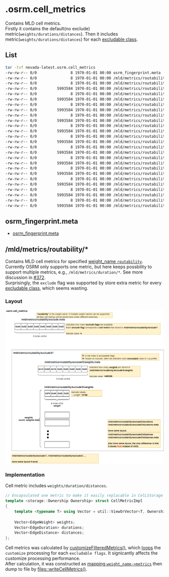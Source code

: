 # .osrm.cell_metrics
Contains MLD cell metrics.     
Firstly it contains the default(no exclude) metric(`weights/durations/distances`). Then it includes metric(`weights/durations/distances`) for each [excludable class](https://github.com/Telenav/osrm-backend/blob/40015847054011efbd61c2912e7ff4c135b6a570/profiles/car.lua#L123).            

## List

```bash
tar -tvf nevada-latest.osrm.cell_metrics
-rw-rw-r-- 0/0               8 1970-01-01 00:00 osrm_fingerprint.meta
-rw-rw-r-- 0/0               8 1970-01-01 00:00 /mld/metrics/routability/exclude.meta
-rw-rw-r-- 0/0               8 1970-01-01 00:00 /mld/metrics/routability/exclude/0/weights.meta
-rw-rw-r-- 0/0         5993584 1970-01-01 00:00 /mld/metrics/routability/exclude/0/weights
-rw-rw-r-- 0/0               8 1970-01-01 00:00 /mld/metrics/routability/exclude/0/durations.meta
-rw-rw-r-- 0/0         5993584 1970-01-01 00:00 /mld/metrics/routability/exclude/0/durations
-rw-rw-r-- 0/0               8 1970-01-01 00:00 /mld/metrics/routability/exclude/0/distances.meta
-rw-rw-r-- 0/0         5993584 1970-01-01 00:00 /mld/metrics/routability/exclude/0/distances
-rw-rw-r-- 0/0               8 1970-01-01 00:00 /mld/metrics/routability/exclude/1/weights.meta
-rw-rw-r-- 0/0         5993584 1970-01-01 00:00 /mld/metrics/routability/exclude/1/weights
-rw-rw-r-- 0/0               8 1970-01-01 00:00 /mld/metrics/routability/exclude/1/durations.meta
-rw-rw-r-- 0/0         5993584 1970-01-01 00:00 /mld/metrics/routability/exclude/1/durations
-rw-rw-r-- 0/0               8 1970-01-01 00:00 /mld/metrics/routability/exclude/1/distances.meta
-rw-rw-r-- 0/0         5993584 1970-01-01 00:00 /mld/metrics/routability/exclude/1/distances
-rw-rw-r-- 0/0               8 1970-01-01 00:00 /mld/metrics/routability/exclude/2/weights.meta
-rw-rw-r-- 0/0         5993584 1970-01-01 00:00 /mld/metrics/routability/exclude/2/weights
-rw-rw-r-- 0/0               8 1970-01-01 00:00 /mld/metrics/routability/exclude/2/durations.meta
-rw-rw-r-- 0/0         5993584 1970-01-01 00:00 /mld/metrics/routability/exclude/2/durations
-rw-rw-r-- 0/0               8 1970-01-01 00:00 /mld/metrics/routability/exclude/2/distances.meta
-rw-rw-r-- 0/0         5993584 1970-01-01 00:00 /mld/metrics/routability/exclude/2/distances
-rw-rw-r-- 0/0               8 1970-01-01 00:00 /mld/metrics/routability/exclude/3/weights.meta
-rw-rw-r-- 0/0         5993584 1970-01-01 00:00 /mld/metrics/routability/exclude/3/weights
-rw-rw-r-- 0/0               8 1970-01-01 00:00 /mld/metrics/routability/exclude/3/durations.meta
-rw-rw-r-- 0/0         5993584 1970-01-01 00:00 /mld/metrics/routability/exclude/3/durations
-rw-rw-r-- 0/0               8 1970-01-01 00:00 /mld/metrics/routability/exclude/3/distances.meta
-rw-rw-r-- 0/0         5993584 1970-01-01 00:00 /mld/metrics/routability/exclude/3/distances
```

## osrm_fingerprint.meta
- [osrm_fingerprint.meta](./fingerprint.md)

## /mld/metrics/routability/*
Contains MLD cell metrics for specified [weight_name `routability`](https://github.com/Telenav/osrm-backend/blob/40015847054011efbd61c2912e7ff4c135b6a570/profiles/car.lua#L19).       
Currently OSRM only supports one metric, but here keeps possbility to support multiple metrics, e.g., `/mld/metrics/duration/*`. See more discussion in [#372](https://github.com/Telenav/osrm-backend/issues/372#issue-694752812).          
Surprisingly, the `exclude` flag was supported by store extra metric for every [excludable class](https://github.com/Telenav/osrm-backend/blob/40015847054011efbd61c2912e7ff4c135b6a570/profiles/car.lua#L123), which seems wasting.      

### Layout
![](./graph/map.osrm.cell_metrics.png)

### Implementation

Cell metric includes `weights/duration/distances`.        
```c++
// Encapsulated one metric to make it easily replacable in CelLStorage
template <storage::Ownership Ownership> struct CellMetricImpl
{
    template <typename T> using Vector = util::ViewOrVector<T, Ownership>;

    Vector<EdgeWeight> weights;
    Vector<EdgeDuration> durations;
    Vector<EdgeDistance> distances;
};
``` 
Cell metrics was calculated by [customizeFilteredMetrics()](https://github.com/Telenav/osrm-backend/blob/40015847054011efbd61c2912e7ff4c135b6a570/src/customize/customizer.cpp#L106), which [loops](https://github.com/Telenav/osrm-backend/blob/40015847054011efbd61c2912e7ff4c135b6a570/src/customize/customizer.cpp#L123) the `customize` processing for each `excludable flags`. It signicantly affects the customize processing performance.       
After calculation, it was constructed as [mapping `weight_name->metrics`](https://github.com/Telenav/osrm-backend/blob/40015847054011efbd61c2912e7ff4c135b6a570/src/customize/customizer.cpp#L262-L265) then dump to file by [files::writeCellMetrics()](https://github.com/Telenav/osrm-backend/blob/40015847054011efbd61c2912e7ff4c135b6a570/src/customize/customizer.cpp#L265).     
